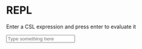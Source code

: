# REPL

Enter a CSL expression and press enter to evaluate it

<div class="h-64 overflow-y-scroll" ref="logWrapper">
<LogPane :logs="logs" />
</div>
<input 
    type="text" 
    placeholder="Type something here" 
    v-model="replInput" 
    class="bg-gray-700 w-full p-1 text-white text-lg border-0 outline-none" 
    @keydown.enter="execute"
    @keydown.up="upHistory"
    @keydown.down="downHistory" />

<style>
@import 'conductorr-lib/dist/style.css';
</style>

<script>
import { DateTime } from "luxon";
import { LogPane } from 'conductorr-lib'
// import "/src/util/wasm_exec.js";

export default {
    data() {
        return {
            replInput: '',
            logs: [],
            history: [],
            historyIndex: 0
        }
    },
    components: {
        LogPane
    },
    methods: {
        initCSL() {
            let go = new Go();

            WebAssembly.instantiateStreaming(
                fetch("/csl.wasm"),
                go.importObject
            ).then(async (result) => {
                await go.run(result.instance);
                this.initCSL();
            });
        },
        upHistory() {
            if(this.historyIndex > 0) {
                this.historyIndex --;
            }
            this.replInput = this.history[this.historyIndex];
        },
        downHistory() {
            if(this.historyIndex <= this.history.length - 1) {
                this.historyIndex ++;
            } 
            if (this.historyIndex == this.history.length) {
                this.replInput = ''
            } else {
                this.replInput = this.history[this.historyIndex];
            }
        },
        execute() {
            this.history.push(this.replInput);
            this.historyIndex = this.history.length;
            this.pushOutput(this.replInput, "default", "italic")
            Execute(this.replInput, (ok, err, result) => {
                this.replInput = '';
                if (!ok) {
                    this.pushOutput("Execution error: " + err, "danger", "bold");
                } else if (result || result === 0 || result === false) {
                    console.log(result);
                    this.pushOutput(result, "success", "bold");
                } else {
                    this.pushOutput("null", "warning", "bold");
                }
            });
        },
        pushOutput(msg, variant, decoration) {
            const output = {
                msg,
                variant,
                decoration,
                timestamp: DateTime.now(),
            };
            this.logs.push(output);
        },
    },
    mounted() {
        this.initCSL();
    },
    watch: {
        logs: {
            handler: function(){
                this.$nextTick(() => {
                    this.$refs.logWrapper.scrollTop = this.$refs.logWrapper.scrollHeight;
                })
            },
            deep: true
        }
    }
}
</script>
